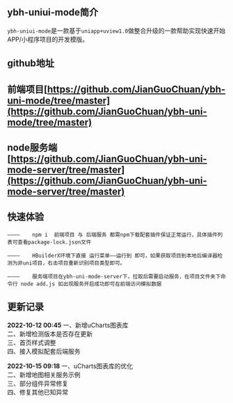 

## ybh-uniui-mode简介

`ybh-uniui-mode`是一款基于`uniapp+uview1.0`做整合升级的一款帮助实现快速开始APP/小程序项目的开发模版。



## github地址

## 前端项目[https://github.com/JianGuoChuan/ybh-uni-mode/tree/master](https://github.com/JianGuoChuan/ybh-uni-mode/tree/master)
## node服务端[https://github.com/JianGuoChuan/ybh-uni-mode-server/tree/master](https://github.com/JianGuoChuan/ybh-uni-mode-server/tree/master)



## 快速体验

	————	npm i  前端项目 与 后端服务 都需npm下载配套插件保证正常运行，具体插件列表可查看package-lock.json文件

	————	HBuilderX环境下直接 运行菜单——运行到 即可，如果获取项目到本地后编译器检测为非uni项目，右击项目重新识别项目类型即可。

	————	服务端项目在ybh-uni-mode-server下，拉取后需要启动服务，在项目文件夹下命令行 node add.js 如出现服务开启成功即可在前端访问模拟数据



## 更新记录

**2022-10-12 00:45**
一、新增uCharts图表库  
二、新增检测版本是否存在更新  
三、首页样式调整  
四、接入模拟配套后端服务  

**2022-10-15 09:18**
一、uCharts图表库的优化  
二、新增地图相关服务示例  
三、部分组件异常修复  
四、修复其他已知异常

